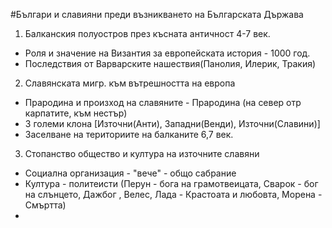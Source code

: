 #Българи и славияни преди възникването на Българската Държава 
1. Балканския полуостров през късната античност 4-7 век.
 - Роля и значение на Византия за европейската история - 1000 год.
 - Последствия от Варварските нашествия(Панолия, Илерик, Тракия)
2. Славянската мигр. към вътрешността на европа
 - Прародина и произход на славяните - Прародина (на север отр карпатите, към нестър)
 - 3 големи клона [Източни(Анти), Западни(Венди), Източни(Славини)]
 - Заселване на териториите на балканите 6,7 век.
3. Стопанство общество и култура на източните славяни
 - Социална организация - "вече" - общо сабрание 
 - Култура - политеисти (Перун - бога на грамотвеицата, Сварок - бог на слънцето, Дажбог , Велес, Лада - Крастоата и любовта, Морена - Смъртта)
 - 
